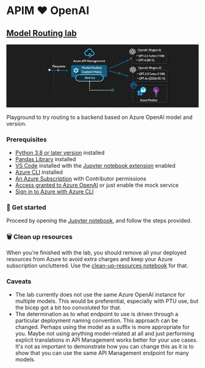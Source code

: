 # APIM ❤️ OpenAI

## [Model Routing lab](model-routing.ipynb)

[![flow](../../images/model-routing.gif)](built-in-logging.ipynb)

Playground to try routing to a backend based on Azure OpenAI model and version.

### Prerequisites

- [Python 3.8 or later version](https://www.python.org/) installed
- [Pandas Library](https://pandas.pydata.org) installed
- [VS Code](https://code.visualstudio.com/) installed with the [Jupyter notebook extension](https://marketplace.visualstudio.com/items?itemName=ms-toolsai.jupyter) enabled
- [Azure CLI](https://learn.microsoft.com/cli/azure/install-azure-cli) installed
- [An Azure Subscription](https://azure.microsoft.com/free/) with Contributor permissions
- [Access granted to Azure OpenAI](https://aka.ms/oai/access) or just enable the mock service
- [Sign in to Azure with Azure CLI](https://learn.microsoft.com/cli/azure/authenticate-azure-cli-interactively)

### 🚀 Get started

Proceed by opening the [Jupyter notebook](model-routing.ipynb), and follow the steps provided.

### 🗑️ Clean up resources

When you're finished with the lab, you should remove all your deployed resources from Azure to avoid extra charges and keep your Azure subscription uncluttered.
Use the [clean-up-resources notebook](clean-up-resources.ipynb) for that.

### Caveats

- The lab currently does not use the same Azure OpenAI instance for multiple models. This would be preferential, especially with PTU use, but the bicep got a bit too convoluted for that.
- The determination as to what endpoint to use is driven through a particular deployment naming convention. This approach can be changed. Perhaps using the model as a suffix is more appropriate
    for you. Maybe not using anything model-related at all and just performing explicit translations in API Management works better for your use cases. It's not as important to demonstrate how
    you can change this as it is to show that you can use the same API Management endpoint for many models.
